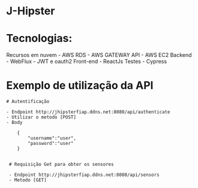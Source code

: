 # J-Hipster

# Tecnologias:

  Recursos em nuvem
    - AWS RDS
    - AWS GATEWAY API
    - AWS EC2
  Backend
    - WebFlux
    - JWT e oauth2
  Front-end
    - ReactJs
  Testes
    - Cypress
  
# Exemplo de utilização da API
    
    # Autentificação

    - Endpoint http://jhipsterfiap.ddns.net:8080/api/authenticate
    - Utilizar o metodo [POST]
    - Body
    
        {
            "username":"user",
            "password":"user"
        }
        
        
     # Requisição Get para obter os sensores
     
     - Endpoint http://jhipsterfiap.ddns.net:8080/api/sensors
     - Metodo [GET]
          
 
